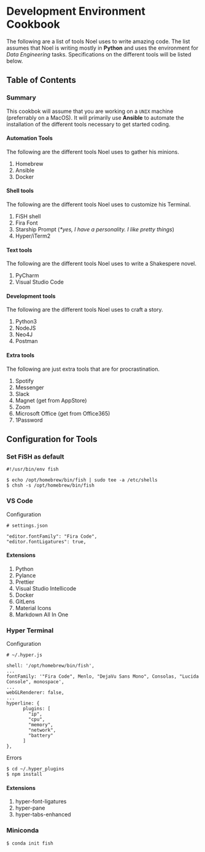 # Development Environment Cookbook

The following are a list of tools Noel uses to write amazing code. The list assumes that Noel is writing mostly in __Python__ and uses the environment for _Data Engineering_ tasks. Specifications on the different tools will be listed below.

## Table of Contents


### Summary

This cookbok will assume that you are working on a `UNIX` machine (preferrably on a MacOS). It will primarily use __Ansible__ to automate the installation of the different tools necessary to get started coding.

#### Automation Tools
The following are the different tools Noel uses to gather his minions.

1. Homebrew
2. Ansible
3. Docker

#### Shell tools
The following are the different tools Noel uses to customize his Terminal.

1. FiSH shell
2. Fira Font
3. Starship Prompt (_*yes, I have a personality. I like pretty things_)
4. Hyper/iTerm2

#### Text tools
The following are the different tools Noel uses to write a Shakespere novel.

1. PyCharm
2. Visual Studio Code

#### Development tools
The following are the different tools Noel uses to craft a story.

1. Python3
2. NodeJS
3. Neo4J
4. Postman

#### Extra tools
The following are just extra tools that are for procrastination.

1. Spotify
2. Messenger
3. Slack
4. Magnet (get from AppStore)
5. Zoom
6. Microsoft Office (get from Office365)
7. 1Password

## Configuration for Tools

### Set FiSH as default
```terminal
#!/usr/bin/env fish

$ echo /opt/homebrew/bin/fish | sudo tee -a /etc/shells
$ chsh -s /opt/homebrew/bin/fish
```

### VS Code

Configuration
```
# settings.json

"editor.fontFamily": "Fira Code",
"editor.fontLigatures": true,
```

#### Extensions
1. Python
2. Pylance
3. Prettier
4. Visual Studio Intellicode
5. Docker
6. GitLens
7. Material Icons
8. Markdown All In One

### Hyper Terminal

Configuration
```
# ~/.hyper.js

shell: '/opt/homebrew/bin/fish',
...
fontFamily: '"Fira Code", Menlo, "DejaVu Sans Mono", Consolas, "Lucida Console", monospace',
...
webGLRenderer: false,
...
hyperline: {
      plugins: [
        "ip",
        "cpu",
        "memory",
        "network",
        "battery"
      ]
},
```

Errors
```
$ cd ~/.hyper_plugins
$ npm install
```

#### Extensions
1. hyper-font-ligatures
2. hyper-pane
3. hyper-tabs-enhanced

### Miniconda

```terminal
$ conda init fish
```